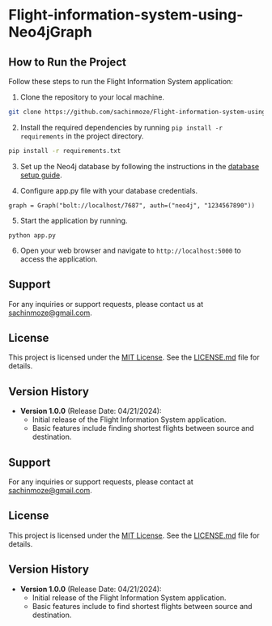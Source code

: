 # Flight-information-system-using-Neo4jGraph

## How to Run the Project

Follow these steps to run the Flight Information System application:

1. Clone the repository to your local machine.
  ```bash
  git clone https://github.com/sachinmoze/Flight-information-system-using-Neo4jGraph.git
  ```

2. Install the required dependencies by running `pip install -r requirements` in the project directory.

  ```bash
  pip install -r requirements.txt
  ```

3. Set up the Neo4j database by following the instructions in the [database setup guide](docs/database-setup.md).

4. Configure app.py file with your database credentials.
  ```
  graph = Graph("bolt://localhost/7687", auth=("neo4j", "1234567890"))
  ```

5. Start the application by running.
  ```
  python app.py
  ```
6. Open your web browser and navigate to `http://localhost:5000` to access the application.

## Support

For any inquiries or support requests, please contact us at [sachinmoze@gmail.com](mailto:sachinmoze@gmail.com).

## License

This project is licensed under the [MIT License](LICENSE.md). See the [LICENSE.md](LICENSE.md) file for details.

## Version History

- **Version 1.0.0** (Release Date: 04/21/2024):
  - Initial release of the Flight Information System application.
  - Basic features include finding shortest flights between source and destination.



## Support

For any inquiries or support requests, please contact at [sachinmoze@gmail.com](mailto:sachinmoze@gmail.com).

## License

This project is licensed under the [MIT License](LICENSE.md). See the [LICENSE.md](LICENSE.md) file for details.

## Version History

- **Version 1.0.0** (Release Date: 04/21/2024):
  - Initial release of the Flight Information System application.
  - Basic features include to find shortest flights between source and destination.
